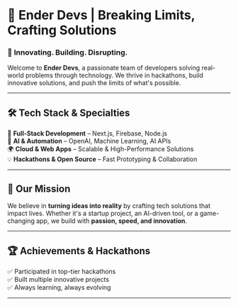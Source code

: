 # 🚀 Ender Devs | Breaking Limits, Crafting Solutions  

### 👾 **Innovating. Building. Disrupting.**  
Welcome to **Ender Devs**, a passionate team of developers solving real-world problems through technology. We thrive in hackathons, build innovative solutions, and push the limits of what's possible.  

---

## 🛠️ **Tech Stack & Specialties**
🚀 **Full-Stack Development** – Next.js, Firebase, Node.js  
🤖 **AI & Automation** – OpenAI, Machine Learning, AI APIs  
🌍 **Cloud & Web Apps** – Scalable & High-Performance Solutions  
💡 **Hackathons & Open Source** – Fast Prototyping & Collaboration  

---

## 🎯 **Our Mission**
We believe in **turning ideas into reality** by crafting tech solutions that impact lives. Whether it's a startup project, an AI-driven tool, or a game-changing app, we build with **passion, speed, and innovation**.  

---

## 🏆 **Achievements & Hackathons**
✅ Participated in top-tier hackathons  
✅ Built multiple innovative projects  
✅ Always learning, always evolving  

---
<!--
 ## 📢 **Let's Connect**
💻 **GitHub Repos:** [Comming Soon](#)  
🔗 **Website (if any):** [Coming Soon](#)  
📧 **Contact:** [comming soon]  

---  >

🔥 _"Breaking Limits, Crafting Solutions."_  

